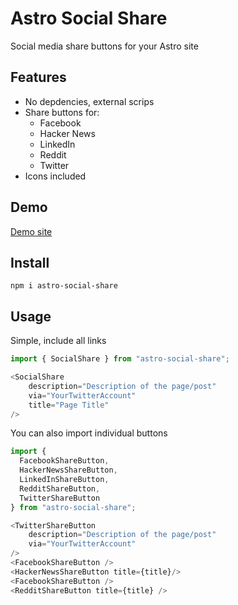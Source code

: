 # Astro Social Share

Social media share buttons for your Astro site

## Features
* No depdencies, external scrips
* Share buttons for:
  * Facebook
  * Hacker News
  * LinkedIn
  * Reddit
  * Twitter
* Icons included

## Demo
[Demo site](https://mckerlie.com/posts/migrating-your-blog-from-hugo-to-astro)

## Install

`npm i astro-social-share`

## Usage

Simple, include all links

```js
import { SocialShare } from "astro-social-share";

<SocialShare
    description="Description of the page/post"
    via="YourTwitterAccount"
    title="Page Title"
/>
```

You can also import individual buttons

```js
import { 
  FacebookShareButton,
  HackerNewsShareButton,
  LinkedInShareButton,
  RedditShareButton,
  TwitterShareButton
} from "astro-social-share";

<TwitterShareButton 
    description="Description of the page/post"
    via="YourTwitterAccount"
/>
<FacebookShareButton />
<HackerNewsShareButton title={title}/>
<FacebookShareButton />
<RedditShareButton title={title} />
```